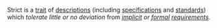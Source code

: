 Strict is a [trait](https://github.com/gcassel/Modular-Organization-Terminology/blob/master/terms/trait.md) of [descriptions](https://github.com/gcassel/Modular-Organization-Terminology/blob/master/terms/description.md) (including [specifications](https://github.com/gcassel/Modular-Organization-Terminology/blob/master/terms/specification.md) and [standards](https://github.com/gcassel/Modular-Organization-Terminology/blob/master/terms/standard.md)) which *tolerate little or no deviation* from *[implicit](https://github.com/gcassel/Modular-Organization-Terminology/blob/master/terms/imply.md) or [formal](https://github.com/gcassel/Modular-Organization-Terminology/blob/master/terms/form.md) [requirements](https://github.com/gcassel/Modular-Organization-Terminology/blob/master/terms/require.md)*.
